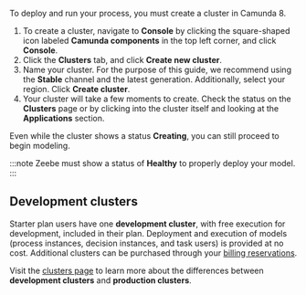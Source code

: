 ---
---

To deploy and run your process, you must create a cluster in Camunda 8.

1. To create a cluster, navigate to **Console** by clicking the square-shaped icon labeled **Camunda components** in the top left corner, and click **Console**.
2. Click the **Clusters** tab, and click **Create new cluster**.
3. Name your cluster. For the purpose of this guide, we recommend using the **Stable** channel and the latest generation. Additionally, select your region. Click **Create cluster**.
4. Your cluster will take a few moments to create. Check the status on the **Clusters** page or by clicking into the cluster itself and looking at the **Applications** section.

Even while the cluster shows a status **Creating**, you can still proceed to begin modeling.

:::note
Zeebe must show a status of **Healthy** to properly deploy your model.
:::

## Development clusters

Starter plan users have one **development cluster**, with free execution for development, included in their plan.
Deployment and execution of models (process instances, decision instances, and task users) is provided at no cost.
Additional clusters can be purchased through your [billing reservations](/components/console/manage-plan/update-billing-reservations.md).

Visit the [clusters page](/components/concepts/clusters.md) to learn more about the differences between **development clusters** and **production clusters**.
